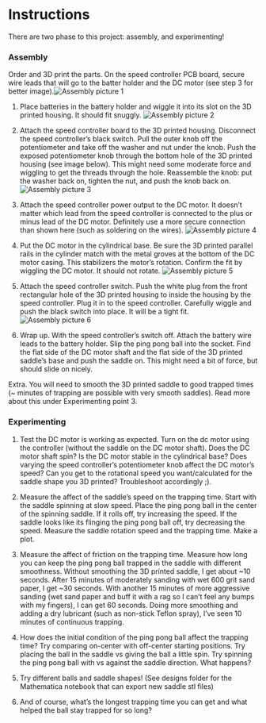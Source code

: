 ﻿# Instructions
There are two phase to this project: assembly, and experimenting!

### Assembly
Order and 3D print the parts. On the speed controller PCB board, secure wire leads that will go to the batter holder and the DC motor (see step 3 for better image).![Assembly picture 1](https://github.com/ajrazander/hardware/blob/main/ion-trap-demo/instructions/photos/assembly_1.png)

1. Place batteries in the battery holder and wiggle it into its slot on the 3D printed housing. It should fit snuggly.
![Assembly picture 2](https://github.com/ajrazander/hardware/blob/main/ion-trap-demo/instructions/photos/assembly_2.png)

2. Attach the speed controller board to the 3D printed housing. Disconnect the speed controller’s black switch. Pull the outer knob off the potentiometer and take off the washer and nut under the knob. Push the exposed potentiometer knob through the bottom hole of the 3D printed housing (see image below). This might need some moderate force and wiggling to get the threads through the hole. Reassemble the knob: put the washer back on, tighten the nut, and push the knob back on.
![Assembly picture 3](https://github.com/ajrazander/hardware/blob/main/ion-trap-demo/instructions/photos/assembly_3.png)

3. Attach the speed controller power output to the DC motor. It doesn’t matter which lead from the speed controller is connected to the plus or minus lead of the DC motor. Definitely use a more secure connection than shown here (such as soldering on the wires).
![Assembly picture 4](https://github.com/ajrazander/hardware/blob/main/ion-trap-demo/instructions/photos/assembly_4.png)

4. Put the DC motor in the cylindrical base. Be sure the 3D printed parallel rails in the cylinder match with the metal groves at the bottom of the DC motor casing. This stabilizers the motor’s rotation. Confirm the fit by wiggling the DC motor. It should not rotate.
![Assembly picture 5](https://github.com/ajrazander/hardware/blob/main/ion-trap-demo/instructions/photos/assembly_5.png)

5. Attach the speed controller switch. Push the white plug from the front rectangular hole of the 3D printed housing to inside the housing by the speed controller. Plug it in to the speed controller. Carefully wiggle and push the black switch into place. It will be a tight fit.
![Assembly picture 6](https://github.com/ajrazander/hardware/blob/main/ion-trap-demo/instructions/photos/assembly_6.png)

6. Wrap up. With the speed controller’s switch off. Attach the battery wire leads to the battery holder. Slip the ping pong ball into the socket. Find the flat side of the DC motor shaft and the flat side of the 3D printed saddle’s base and push the saddle on. This might need a bit of force, but should slide on nicely.

Extra. You will need to smooth the 3D printed saddle to good trapped times (~ minutes of trapping are possible with very smooth saddles). Read more about this under Experimenting point 3.

###  Experimenting
1. Test the DC motor is working as expected. Turn on the dc motor using the controller (without the saddle on the DC motor shaft). Does the DC motor shaft spin? Is the DC motor stable in the cylindrical base? Does varying the speed controller’s potentiometer knob affect the DC motor’s speed? Can you get to the rotational speed you want/calculated for the saddle shape you 3D printed? Troubleshoot accordingly ;).

2. Measure the affect of the saddle’s speed on the trapping time. Start with the saddle spinning at slow speed. Place the ping pong ball in the center of the spinning saddle. If it rolls off, try increasing the speed. If the saddle looks like its flinging the ping pong ball off, try decreasing the speed. Measure the saddle rotation speed and the trapping time. Make a plot.

3. Measure the affect of friction on the trapping time. Measure how long you can keep the ping pong ball trapped in the saddle with different smoothness. Without smoothing the 3D printed saddle, I get about ~10 seconds. After 15 minutes of moderately sanding with wet 600 grit sand paper, I get ~30 seconds. With another 15 minutes of more aggressive sanding (wet sand paper and buff it with a rag so I can’t feel any bumps with my fingers), I can get 60 seconds. Doing more smoothing and adding a dry lubricant (such as non-stick Teflon spray), I’ve seen 10 minutes of continuous trapping.

3. How does the initial condition of the ping pong ball affect the trapping time? Try comparing on-center with off-center starting positions. Try placing the ball in the saddle vs giving the ball a little spin. Try spinning the ping pong ball with vs against the saddle direction. What happens? 

4. Try different balls and saddle shapes! (See designs folder for the Mathematica notebook that can export new saddle stl files)

5. And of course, what’s the longest trapping time you can get and what helped the ball stay trapped for so long?
